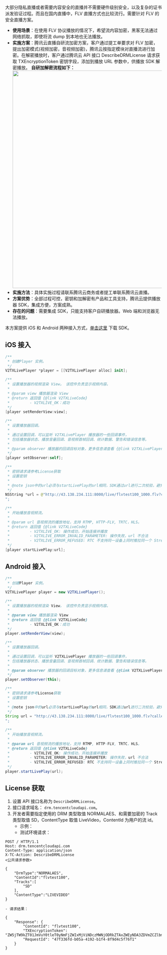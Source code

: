 大部分隐私直播或者需要内容安全的直播并不需要硬件级别安全，以及复杂的证书派发验证过程。而且在国内直播中，FLV 直播方式也比较流行。需要针对 FLV 的安全直播方案。

- **使用场景**：在使用 FLV 协议播放的情况下，希望流内容加密，黑客无法通过网络抓取，即使将流 dump 到本地也无法播放。
- **实施方案**：腾讯云直播自研流加密方案，客户通过提工单要求对 FLV 加密，提出加密模式(视频加密，音视频加密)，腾讯云按指定模块对直播流进行加密。在解密播放时，客户通过腾讯云 API 接口 DescribeDRMLicense 请求获取 TXEncryptionToken 密钥字段，添加到播放 URL 参数中，供播放 SDK 解密播放。
**自研加解密流程如下：**
	<img src="https://qcloudimg.tencent-cloud.cn/raw/2a1e8e4926a6c3392bbe0184e164124d.png" width=700>
- **实施方法**：具体实施过程请联系腾讯云商务或者提工单联系腾讯云直播。
- **方案优势**：全部过程可控，密钥和加解密有产品和工具支持，腾讯云提供播放器 SDK，集成方便，方案成熟。
- **存在的问题**：需要集成 SDK，只能支持客户自研播放器。Web 端和浏览器无法播放。

本方案提供 iOS 和 Android 两种接入方式，[单击这里](https://cloud.tencent.com/document/product/647/32689) 下载 SDK。

## iOS 接入
```swift
/**
 * 创建Player 实例。
 */
V2TXLivePlayer *player = [[V2TXLivePlayer alloc] init];

/**
 * 设置播放器的视频渲染 View。 该控件负责显示视频内容。
 *
 * @param view 播放器渲染 View
 * @return 返回值 {@link V2TXLiveCode}
 *         - V2TXLIVE_OK：成功
 */
[player setRenderView:view];

/**
 * 设置播放器回调。
 *
 * 通过设置回调，可以监听 V2TXLivePlayer 播放器的一些回调事件，
 * 包括播放器状态、播放音量回调、音视频首帧回调、统计数据、警告和错误信息等。
 *
 * @param observer 播放器的回调目标对象，更多信息请查看 {@link V2TXLivePlayerObserver}
 */
[player setObserver:self];

/**
 * 密钥请求请参考License获取
 * 设置密钥
 *
 * @note json中的url必须与startLivePlay的url相同，SDK通过url进行二次校验，避免key与url不匹配导致错误解密的情况。
 */
NSString *url = @"http://43.138.234.111:8000/live/flvtest100_1000.flv?caller=PROXY&bizid=5000&request_from=soc&request_type=STDFLV&TXEncryptionToken=ZW5jTW9kZT01JmVuY0tleT0yNmFjZWIxMjViNDczMWNjODRkZTAxZWEyNDA3ZDVmZCZlbmNJVj1iZmEwYmI0NDRhN2NhNDUyMDRjMmNhNzZhYWQyMWFjNA==
";

/**
 * 开始播放音视频流。
 *
 * @param url 音视频流的播放地址，支持 RTMP, HTTP-FLV, TRTC，HLS。
 * @return 返回值 {@link V2TXLiveCode}
 *         - V2TXLIVE_OK: 操作成功，开始连接并播放
 *         - V2TXLIVE_ERROR_INVALID_PARAMETER: 操作失败，url 不合法
 *         - V2TXLIVE_ERROR_REFUSED: RTC 不支持同一设备上同时推拉同一个 StreamId。
 */
[player startLivePlay:url];
```

## Android 接入
```java
/**
 * 创建Player 实例。
 */
V2TXLivePlayer player = new V2TXLivePlayer();

/**
 * 设置播放器的视频渲染 View。 该控件负责显示视频内容。
 *
 * @param view 播放器渲染 View
 * @return 返回值 {@link V2TXLiveCode}
 *         - V2TXLIVE_OK：成功
 */
player.setRenderView(view);

/**
 * 设置播放器回调。
 *
 * 通过设置回调，可以监听 V2TXLivePlayer 播放器的一些回调事件，
 * 包括播放器状态、播放音量回调、音视频首帧回调、统计数据、警告和错误信息等。
 *
 * @param observer 播放器的回调目标对象，更多信息请查看 {@link V2TXLivePlayerObserver}
 */
player.setObserver(this);

/**
 * 密钥请求请参考License获取
 * 设置密钥
 *
 * @note json中的url必须与startLivePlay的url相同，SDK通过url进行二次校验，避免key与url不匹配导致错误解密的情况。
 */
String url = "http://43.138.234.111:8000/live/flvtest100_1000.flv?caller=PROXY&bizid=5000&request_from=soc&request_type=STDFLV&TXEncryptionToken=ZW5jTW9kZT01JmVuY0tleT0yNmFjZWIxMjViNDczMWNjODRkZTAxZWEyNDA3ZDVmZCZlbmNJVj1iZmEwYmI0NDRhN2NhNDUyMDRjMmNhNzZhYWQyMWFjNA==
";

/**
 * 开始播放音视频流。
 *
 * @param url 音视频流的播放地址，支持 RTMP, HTTP-FLV, TRTC，HLS。
 * @return 返回值 {@link V2TXLiveCode}
 *         - V2TXLIVE_OK: 操作成功，开始连接并播放
 *         - V2TXLIVE_ERROR_INVALID_PARAMETER: 操作失败，url 不合法
 *         - V2TXLIVE_ERROR_REFUSED: RTC 不支持同一设备上同时推拉同一个 StreamId。
 */
player.startLivePlay(url);
```

## License 获取
1. 设置 API 接口名称为 `DescribeDRMLicense`。
2. 接口请求域名： `drm.tencentcloudapi.com`。
3. 开发者需要指定使用的 DRM 类型取值 NORMALAES、和需要加密的 Track 类型取值 SD，ContentType 取值 LiveVideo，ContentId 为用户的流 id。
	- 示例：
	- 测试环境请求：
```
POST / HTTP/1.1
Host: drm.tencentcloudapi.com
Content-Type: application/json
X-TC-Action: DescribeDRMLicense
<公共请求参数>

{
    "DrmType":"NORMALAES",
    "ContentId":"flvtest100",
    "Tracks":[
        "SD"
    ],
    "ContentType":"LIVEVIDEO"
}

```
	- 请求结果：
```
{
    "Response": {
        "ContentId": "flvtest100",
        "TXEncryptionToken": "ZW5jTW9kZT01JmVuY0tleT0yNmFjZWIxMjViNDczMWNjODRkZTAxZWEyNDA3ZDVmZCZlbmNJVj1iZmEwYmI0NDRhN2NhNDUyMDRjMmNhNzZhYWQyMWFjNA==",
        "RequestId": "47f336fd-b05a-4192-b1f4-8f9d4c5f76f1"
    }
}

```

